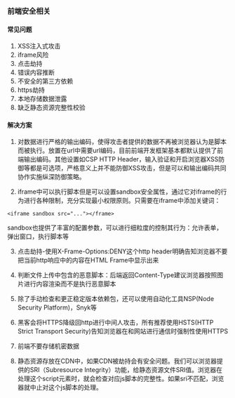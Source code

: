 ### 前端安全相关

#### 常见问题

1. XSS注入式攻击
2. iframe风险
3. 点击劫持
4. 错误内容推断
5. 不安全的第三方依赖
6. https劫持
7. 本地存储数据泄露
8. 缺乏静态资源完整性校验

#### 解决方案

1. 对数据进行严格的输出编码，使得攻击者提供的数据不再被浏览器认为是脚本而被执行。放置在url中需要url编码，目前前端开发框架基本都默认提供了前端输出编码。其他设置如CSP HTTP Header，输入验证和开启浏览器XSS防御等都是可选项，严格意义上并不能防御XSS攻击，但是可以和输出编码共同协作实施纵深防御策略。

2. iframe中可以执行脚本但是可以设置sandbox安全属性，通过它对iframe的行为进行各种限制，充分实现最小权限原则。只需要在iframe中添加关键词：

```
<iframe sandbox src="..."></frame>
```

sandbox也提供了丰富的配置参数，可以进行细粒度的控制其行为：允许表单，弹出窗口，执行脚本等

3. 点击劫持-使用X-Frame-Options:DENY这个http header明确告知浏览器不要把当前http响应中的内容在HTML Frame中显示出来

4. 判断文件上传中包含的恶意脚本：后端返回Content-Type建议浏览器按照图片进行内容渲染而不是执行恶意脚本

5. 除了手动检查和更正稳定版本依赖包，还可以使用自动化工具NSP(Node Security Platform)，Snyk等

6. 黑客会将HTTPS降级回http进行中间人攻击，所有推荐使用HSTS(HTTP Strict Transport Security)告知浏览器在和网站进行通信时强制性使用HTTPS

7. 前端不要存储机密数据

8. 静态资源存放在CDN中，如果CDN被劫持会有安全问题。我们可以浏览器提供的SRI（Subresource Integrity）功能，给静态资源文件SRI值。浏览器在处理这个script元素时，就会检查对应js脚本的完整性。如果sri不匹配，浏览器就中止对这个js脚本的处理。
